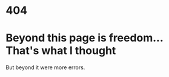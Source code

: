 


# 404

<h1> Beyond this page is freedom... That's what I thought</h1>

<p>But beyond it were more errors.</p>
